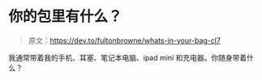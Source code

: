 # 你的包里有什么？

> 原文：<https://dev.to/fultonbrowne/whats-in-your-bag-cl7>

我通常带着我的手机、耳塞、笔记本电脑、ipad mini 和充电器。你随身带着什么？